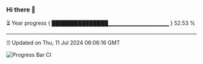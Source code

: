 ### Hi there 👋

⏳ Year progress { ███████████████▁▁▁▁▁▁▁▁▁▁▁▁▁▁▁ } 52.53 %

---

⏰ Updated on Thu, 11 Jul 2024 06:06:16 GMT

![Progress Bar CI](https://github.com/liununu/liununu/workflows/Progress%20Bar%20CI/badge.svg)
